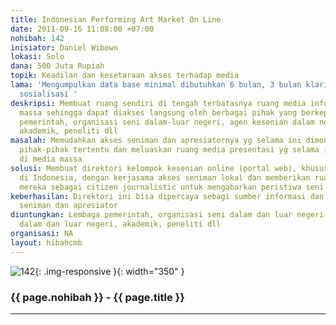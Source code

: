 ```yaml
---
title: Indonesian Performing Art Market On Line
date: 2011-09-16 11:08:00 +07:00
nohibah: 142
inisiator: Daniel Wibowo
lokasi: Solo
dana: 500 Juta Rupiah
topik: Keadilan dan kesetaraan akses terhadap media
lama: 'Mengumpulkan data base minimal dibutuhkan 6 bulan, 3 bulan klarifikasi, 3 bulan
  sosialisasi '
deskripsi: Membuat ruang sendiri di tengah terbatasnya ruang media informasi dan presentasi
  massa sehingga dapat diakses langsung oleh berbagai pihak yang berkepentingan, seperti
  pemerintah, organisasi seni dalam-luar negeri, agen kesenian dalam negeri-luar negeri,
  akademik, peneliti dll
masalah: Memudahkan akses seniman dan apresiatornya yg selama ini dimonopoli oleh
  pihak-pihak tertentu dan meluaskan ruang media presentasi yg selama ini sangat terbatas
  di media massa
solusi: Membuat direktori kelompok kesenian online (portal web), khususnya seni pertunjukan
  di Indonesia, dengan kerjasama akses seniman lokal dan memberikan ruang khusus kepada
  mereka sebagai citizen journalistic untuk mengabarkan peristiwa seni di daerahnya
keberhasilan: Direktori ini bisa dipercaya sebagi sumber informasi dan komunikasi
  seniman dan apresiator
diuntungkan: Lembaga pemerintah, organisasi seni dalam dan luar negeri. agen seni
  dalam dan luar negeri, akademik, peneliti dll
organisasi: NA
layout: hibahcmb
---
```


![142](/static/img/hibahcmb/142.png){: .img-responsive }{: width="350" }

### {{ page.nohibah }} - {{ page.title }}

---
